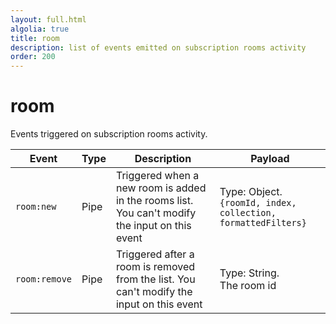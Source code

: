 ```yaml
---
layout: full.html
algolia: true
title: room
description: list of events emitted on subscription rooms activity
order: 200
---
```


# room

Events triggered on subscription rooms activity.

| Event | Type | Description | Payload |
|-------|------|-------------|---------|
| `room:new` | Pipe | Triggered when a new room is added in the rooms list. You can't modify the input on this event | Type: Object. <br> `{roomId, index, collection, formattedFilters}` |
| `room:remove` | Pipe | Triggered after a room is removed from the list. You can't modify the input on this event | Type: String.<br> The room id |
